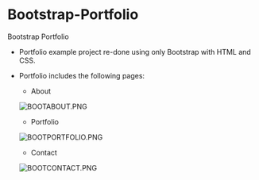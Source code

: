 # Bootstrap-Portfolio

Bootstrap Portfolio

* Portfolio example project re-done using only Bootstrap with HTML and CSS.

* Portfolio includes the following pages:

    * About

    ![BOOTABOUT.PNG](../images/bootabout.png)
    
    * Portfolio

    ![BOOTPORTFOLIO.PNG](../images/bootportfolio.png)
    
    * Contact

    ![BOOTCONTACT.PNG](../images/bootcontact.png)